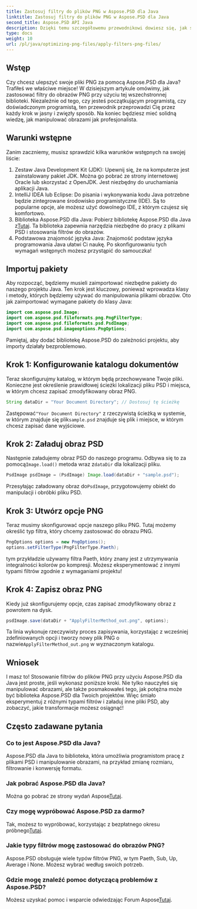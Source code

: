 ```yaml
---
title: Zastosuj filtry do plików PNG w Aspose.PSD dla Java
linktitle: Zastosuj filtry do plików PNG w Aspose.PSD dla Java
second_title: Aspose.PSD API Java
description: Dzięki temu szczegółowemu przewodnikowi dowiesz się, jak stosować filtry do obrazów PNG w Aspose.PSD dla Java. Proste kroki, aby uzyskać oszałamiające rezultaty obrazu.
type: docs
weight: 10
url: /pl/java/optimizing-png-files/apply-filters-png-files/
---
```

## Wstęp
Czy chcesz ulepszyć swoje pliki PNG za pomocą Aspose.PSD dla Java? Trafiłeś we właściwe miejsce! W dzisiejszym artykule omówimy, jak zastosować filtry do obrazów PNG przy użyciu tej wszechstronnej biblioteki. Niezależnie od tego, czy jesteś początkującym programistą, czy doświadczonym programistą, ten przewodnik przeprowadzi Cię przez każdy krok w jasny i zwięzły sposób. Na koniec będziesz mieć solidną wiedzę, jak manipulować obrazami jak profesjonalista.
## Warunki wstępne
Zanim zaczniemy, musisz sprawdzić kilka warunków wstępnych na swojej liście:
1. Zestaw Java Development Kit (JDK): Upewnij się, że na komputerze jest zainstalowany pakiet JDK. Można go pobrać ze strony internetowej Oracle lub skorzystać z OpenJDK. Jest niezbędny do uruchamiania aplikacji Java.
2. IntelliJ IDEA lub Eclipse: Do pisania i wykonywania kodu Java potrzebne będzie zintegrowane środowisko programistyczne (IDE). Są to popularne opcje, ale możesz użyć dowolnego IDE, z którym czujesz się komfortowo.
3.  Biblioteka Aspose.PSD dla Java: Pobierz bibliotekę Aspose.PSD dla Java z[Tutaj](https://releases.aspose.com/psd/java/). Ta biblioteka zapewnia narzędzia niezbędne do pracy z plikami PSD i stosowania filtrów do obrazów.
4. Podstawowa znajomość języka Java: Znajomość podstaw języka programowania Java ułatwi Ci naukę.
Po skonfigurowaniu tych wymagań wstępnych możesz przystąpić do samouczka!
## Importuj pakiety
Aby rozpocząć, będziemy musieli zaimportować niezbędne pakiety do naszego projektu Java. Ten krok jest kluczowy, ponieważ wprowadza klasy i metody, których będziemy używać do manipulowania plikami obrazów.
Oto jak zaimportować wymagane pakiety do klasy Java:
```java
import com.aspose.psd.Image;
import com.aspose.psd.fileformats.png.PngFilterType;
import com.aspose.psd.fileformats.psd.PsdImage;
import com.aspose.psd.imageoptions.PngOptions;
```
Pamiętaj, aby dodać bibliotekę Aspose.PSD do zależności projektu, aby importy działały bezproblemowo.

## Krok 1: Konfigurowanie katalogu dokumentów
Teraz skonfigurujmy katalog, w którym będą przechowywane Twoje pliki. Konieczne jest określenie prawidłowej ścieżki lokalizacji pliku PSD i miejsca, w którym chcesz zapisać zmodyfikowany obraz PNG.
```java
String dataDir = "Your Document Directory"; // Dostosuj tę ścieżkę
```
 Zastępować`"Your Document Directory"` z rzeczywistą ścieżką w systemie, w którym znajduje się plik`sample.psd` znajduje się plik i miejsce, w którym chcesz zapisać dane wyjściowe.
## Krok 2: Załaduj obraz PSD
 Następnie załadujemy obraz PSD do naszego programu. Odbywa się to za pomocą`Image.load()` metoda wraz z`dataDir` dla lokalizacji pliku.
```java
PsdImage psdImage = (PsdImage) Image.load(dataDir + "sample.psd");
```
 Przesyłając załadowany obraz do`PsdImage`, przygotowujemy obiekt do manipulacji i obróbki pliku PSD. 
## Krok 3: Utwórz opcje PNG
Teraz musimy skonfigurować opcje naszego pliku PNG. Tutaj możemy określić typ filtra, który chcemy zastosować do obrazu PNG.
```java
PngOptions options = new PngOptions();
options.setFilterType(PngFilterType.Paeth);
```
tym przykładzie używamy filtra Paeth, który znany jest z utrzymywania integralności kolorów po kompresji. Możesz eksperymentować z innymi typami filtrów zgodnie z wymaganiami projektu!
## Krok 4: Zapisz obraz PNG
Kiedy już skonfigurujemy opcje, czas zapisać zmodyfikowany obraz z powrotem na dysk.
```java
psdImage.save(dataDir + "ApplyFilterMethod_out.png", options);
```
 Ta linia wykonuje rzeczywisty proces zapisywania, korzystając z wcześniej zdefiniowanych opcji i tworzy nowy plik PNG o nazwie`ApplyFilterMethod_out.png` w wyznaczonym katalogu.
## Wniosek
I masz to! Stosowanie filtrów do plików PNG przy użyciu Aspose.PSD dla Java jest proste, jeśli wykonasz poniższe kroki. Nie tylko nauczyłeś się manipulować obrazami, ale także posmakowałeś tego, jak potężna może być biblioteka Aspose.PSD dla Twoich projektów. Więc śmiało eksperymentuj z różnymi typami filtrów i załaduj inne pliki PSD, aby zobaczyć, jakie transformacje możesz osiągnąć!
## Często zadawane pytania
### Co to jest Aspose.PSD dla Java?  
Aspose.PSD dla Java to biblioteka, która umożliwia programistom pracę z plikami PSD i manipulowanie obrazami, na przykład zmianę rozmiaru, filtrowanie i konwersję formatu.
### Jak pobrać Aspose.PSD dla Java?  
 Można go pobrać ze strony wydań Aspose[Tutaj](https://releases.aspose.com/psd/java/).
### Czy mogę wypróbować Aspose.PSD za darmo?  
 Tak, możesz to wypróbować, korzystając z bezpłatnego okresu próbnego[Tutaj](https://releases.aspose.com/).
### Jakie typy filtrów mogę zastosować do obrazów PNG?  
Aspose.PSD obsługuje wiele typów filtrów PNG, w tym Paeth, Sub, Up, Average i None. Możesz wybrać według swoich potrzeb.
### Gdzie mogę znaleźć pomoc dotyczącą problemów z Aspose.PSD?  
 Możesz uzyskać pomoc i wsparcie odwiedzając Forum Aspose[Tutaj](https://forum.aspose.com/c/psd/34).